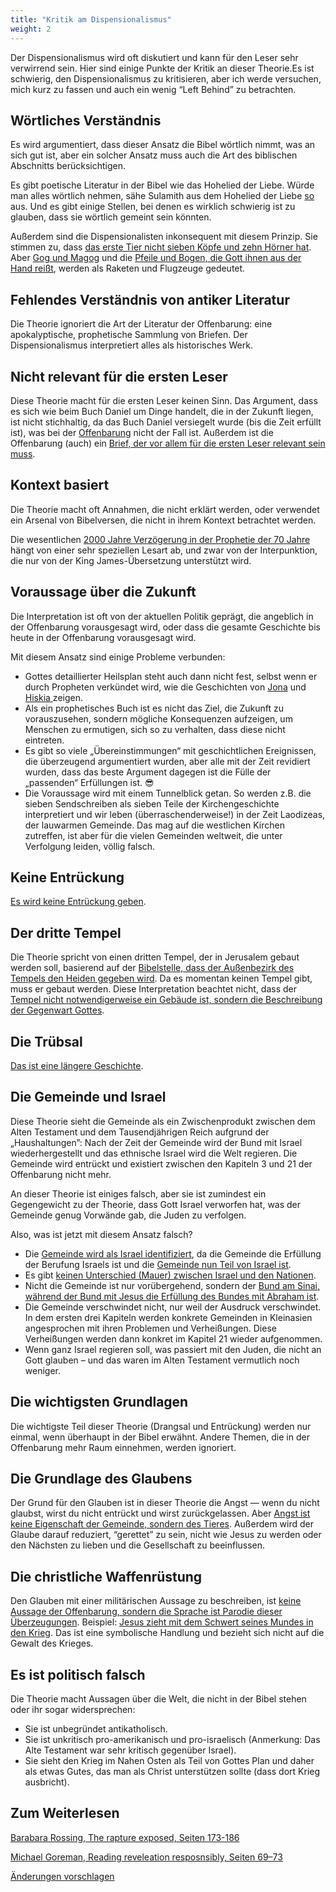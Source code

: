 ```yaml
---
title: "Kritik am Dispensionalismus"
weight: 2
---
```



Der Dispensionalismus wird oft diskutiert und kann für den Leser sehr verwirrend sein. Hier sind einige Punkte der Kritik an dieser Theorie.Es ist schwierig, den Dispensionalismus zu kritisieren, aber ich werde versuchen, mich kurz zu fassen und auch ein wenig “Left Behind” zu betrachten.


## Wörtliches Verständnis

<a name="7102"></a>
Es wird argumentiert, dass dieser Ansatz die Bibel wörtlich nimmt, was an sich gut ist, aber ein solcher Ansatz muss auch die Art des biblischen Abschnitts berücksichtigen.

Es gibt poetische Literatur in der Bibel wie das Hohelied der Liebe. Würde man alles wörtlich nehmen, sähe Sulamith aus dem Hohelied der Liebe [so](https://www.pinterest.com/pin/414894184412811101/) aus. Und es gibt einige Stellen, bei denen es wirklich schwierig ist zu glauben, dass sie wörtlich gemeint sein könnten.

Außerdem sind die Dispensionalisten inkonsequent mit diesem Prinzip. Sie stimmen zu, dass [das erste Tier nicht sieben Köpfe und zehn Hörner hat](https://www.bibleserver.com/SLT/Offenbarung13%2C1). Aber [Gog und Magog](https://www.bibleserver.com/SLT/Offenbarung20%2C8) und die [Pfeile und Bogen, die Gott ihnen aus der Hand reißt](https://www.bibleserver.com/SLT/Hesekiel39%2C3), werden als Raketen und Flugzeuge gedeutet.


## Fehlendes Verständnis von antiker Literatur

<a name="0bf6"></a>
Die Theorie ignoriert die Art der Literatur der Offenbarung: eine apokalyptische, prophetische Sammlung von Briefen. Der Dispensionalismus interpretiert alles als historisches Werk.


## Nicht relevant für die ersten Leser

<a name="1325"></a>
Diese Theorie macht für die ersten Leser keinen Sinn. Das Argument, dass es sich wie beim Buch Daniel um Dinge handelt, die in der Zukunft liegen, ist nicht stichhaltig, da das Buch Daniel versiegelt wurde (bis die Zeit erfüllt ist), was bei der [Offenbarung](https://www.bibleserver.com/SLT/Offenbarung22%2C10) nicht der Fall ist. Außerdem ist die Offenbarung (auch) ein [Brief, der vor allem für die ersten Leser relevant sein muss](../../../../background/literature/expl/the-book-of-revelation-how-to-read-it).


## Kontext basiert

<a name="423b"></a>
Die Theorie macht oft Annahmen, die nicht erklärt werden, oder verwendet ein Arsenal von Bibelversen, die nicht in ihrem Kontext betrachtet werden.

Die wesentlichen [2000 Jahre Verzögerung in der Prophetie der 70 Jahre](https://www.bibleserver.com/SLT/Daniel9%2C26-27) hängt von einer sehr speziellen Lesart ab, und zwar von der Interpunktion, die nur von der King James-Übersetzung unterstützt wird.


## Voraussage über die Zukunft

<a name="9e2a"></a>
Die Interpretation ist oft von der aktuellen Politik geprägt, die angeblich in der Offenbarung vorausgesagt wird, oder dass die gesamte Geschichte bis heute in der Offenbarung vorausgesagt wird.

Mit diesem Ansatz sind einige Probleme verbunden:

- Gottes detaillierter Heilsplan steht auch dann nicht fest, selbst wenn er durch Propheten verkündet wird, wie die Geschichten von [Jona](https://www.bibleserver.com/SLT/Jona3%2C4-10) und [Hiskia ](https://www.bibleserver.com/SLT/Jesaja38%2C1-5)zeigen.
- Als ein prophetisches Buch ist es nicht das Ziel, die Zukunft zu vorauszusehen, sondern mögliche Konsequenzen aufzeigen, um Menschen zu ermutigen, sich so zu verhalten, dass diese nicht eintreten.
- Es gibt so viele „Übereinstimmungen“ mit geschichtlichen Ereignissen, die überzeugend argumentiert wurden, aber alle mit der Zeit revidiert wurden, dass das beste Argument dagegen ist die Fülle der „passenden“ Erfüllungen ist. 😎
- Die Voraussage wird mit einem Tunnelblick getan. So werden z.B. die sieben Sendschreiben als sieben Teile der Kirchengeschichte interpretiert und wir leben (überraschenderweise!) in der Zeit Laodizeas, der lauwarmen Gemeinde. Das mag auf die westlichen Kirchen zutreffen, ist aber für die vielen Gemeinden weltweit, die unter Verfolgung leiden, völlig falsch.



## Keine Entrückung

<a name="7246"></a>
[Es wird keine Entrückung geben](../../../../topics/others/expl/the-rapture).


## Der dritte Tempel

<a name="6193"></a>
Die Theorie spricht von einen dritten Tempel, der in Jerusalem gebaut werden soll, basierend auf der [Bibelstelle, dass der Außenbezirk des Tempels den Heiden gegeben wird](https://www.bibleserver.com/SLT/Offenbarung11%2C1-2). Da es momentan keinen Tempel gibt, muss er gebaut werden. Diese Interpretation beachtet nicht, dass der[ Tempel nicht notwendigerweise ein Gebäude ist, sondern die Beschreibung der Gegenwart Gottes](../../../../bible/keyword/expl/the-temple-and-the-presence-of-god).


## Die Trübsal

<a name="055e"></a>
[Das ist eine längere Geschichte](../../../../content/army/expl/the-end-time-and-the-great-tribulation).


## Die Gemeinde und Israel

<a name="049e"></a>
Diese Theorie sieht die Gemeinde als ein Zwischenprodukt zwischen dem Alten Testament und dem Tausendjährigen Reich aufgrund der „Haushaltungen”: Nach der Zeit der Gemeinde wird der Bund mit Israel wiederhergestellt und das ethnische Israel wird die Welt regieren. Die Gemeinde wird entrückt und existiert zwischen den Kapiteln 3 und 21 der Offenbarung nicht mehr.

An dieser Theorie ist einiges falsch, aber sie ist zumindest ein Gegengewicht zu der Theorie, dass Gott Israel verworfen hat, was der Gemeinde genug Vorwände gab, die Juden zu verfolgen.

Also, was ist jetzt mit diesem Ansatz falsch?

- Die [Gemeinde wird als Israel identifiziert](../../../../background/israel/expl/the-church-is-part-of-israel), da die Gemeinde die Erfüllung der Berufung Israels ist und die [Gemeinde nun Teil von Israel ist](https://www.bibleserver.com/SLT/R%C3%B6mer11%2C13-24).
- Es gibt [keinen Unterschied (Mauer) zwischen Israel und den Nationen](https://www.bibleserver.com/SLT/Epheser2%2C11-22).
- Nicht die Gemeinde ist nur vorübergehend, sondern der [Bund am Sinai, während der Bund mit Jesus die Erfüllung des Bundes mit Abraham ist](https://www.bibleserver.com/SLT/Galater3%2C15-29).
- Die Gemeinde verschwindet nicht, nur weil der Ausdruck verschwindet. In dem ersten drei Kapiteln werden konkrete Gemeinden in Kleinasien angesprochen mit ihren Problemen und Verheißungen. Diese Verheißungen werden dann konkret im Kapitel 21 wieder aufgenommen.
- Wenn ganz Israel regieren soll, was passiert mit den Juden, die nicht an Gott glauben – und das waren im Alten Testament vermutlich noch weniger.



## Die wichtigsten Grundlagen

<a name="7e97"></a>
Die wichtigste Teil dieser Theorie (Drangsal und Entrückung) werden nur einmal, wenn überhaupt in der Bibel erwähnt. Andere Themen, die in der Offenbarung mehr Raum einnehmen, werden ignoriert.


## Die Grundlage des Glaubens

<a name="ab07"></a>
Der Grund für den Glauben ist in dieser Theorie die Angst — wenn du nicht glaubst, wirst du nicht entrückt und wirst zurückgelassen. Aber [Angst ist keine Eigenschaft der Gemeinde, sondern des Tieres](../../../../content/beasts/expl/the-nature-of-the-beast-in-the-book-of-revelation). Außerdem wird der Glaube darauf reduziert, “gerettet” zu sein, nicht wie Jesus zu werden oder den Nächsten zu lieben und die Gesellschaft zu beeinflussen.


## Die christliche Waffenrüstung

<a name="7b85"></a>
Den Glauben mit einer militärischen Aussage zu beschreiben, ist [keine Aussage der Offenbarung, sondern die Sprache ist Parodie dieser Überzeugungen](https://www.bibleserver.com/SLT/Offenbarung14%2C1-5). Beispiel: [Jesus zieht mit dem Schwert seines Mundes in den Krieg](https://www.bibleserver.com/SLT/Offenbarung19%2C21). Das ist eine symbolische Handlung und bezieht sich nicht auf die Gewalt des Krieges.


## Es ist politisch falsch

<a name="7ee1"></a>
Die Theorie macht Aussagen über die Welt, die nicht in der Bibel stehen oder ihr sogar widersprechen:

- Sie ist unbegründet antikatholisch.
- Sie ist unkritisch pro-amerikanisch und pro-israelisch (Anmerkung: Das Alte Testament war sehr kritisch gegenüber Israel).
- Sie sieht den Krieg im Nahen Osten als Teil von Gottes Plan und daher als etwas Gutes, das man als Christ unterstützen sollte (dass dort Krieg ausbricht).



## Zum Weiterlesen

[Barabara Rossing, The rapture exposed, Seiten 173-186](../../../../about/ressources/index.html#rossing)

[Michael Goreman, Reading reveleation resposnsibly, Seiten 69–73](../../../../about/ressources/index.html#goreman)




[Änderungen vorschlagen](https://github.com/revelation-today/revelation-today/blob/main/exampleSite/content/docs/topics/others/expl/dispensionalism-and-its-critic.de.md)
